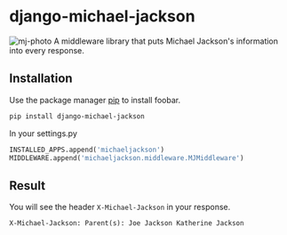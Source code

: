 # django-michael-jackson

<img src="https://imgkub.com/images/2022/02/18/Mj.jpg" alt="mj-photo">
A middleware library that puts Michael Jackson's information into every response.

## Installation

Use the package manager [pip](https://pip.pypa.io/en/stable/) to install foobar.

```bash
pip install django-michael-jackson
```

In your settings.py
```python
INSTALLED_APPS.append('michaeljackson')
MIDDLEWARE.append('michaeljackson.middleware.MJMiddleware')
```

## Result
You will see the header `X-Michael-Jackson` in your response.
```
X-Michael-Jackson: Parent(s): Joe Jackson Katherine Jackson
```
